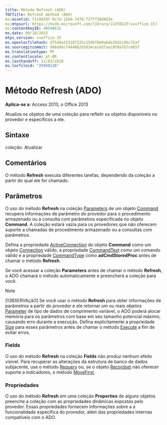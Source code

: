 ```yaml
---
title: Método Refresh (ADO)
TOCTitle: Refresh method (ADO)
ms:assetid: f1c8829f-9c7d-12b6-7470-727ff38d663e
ms:mtpsurl: https://msdn.microsoft.com/library/JJ250227(v=office.15)
ms:contentKeyID: 48548631
ms.date: 09/18/2015
mtps_version: v=office.15
ms.openlocfilehash: d7548a31518f225c15dbf0e9a6de2b82c66c72af
ms.sourcegitcommit: 980a96cf444882d3d34cecb5faac8f8a7b7c4b57
ms.translationtype: MT
ms.contentlocale: pt-BR
ms.lasthandoff: 11/03/2018
ms.locfileid: "25950136"
---
```

# <a name="refresh-method-ado"></a>Método Refresh (ADO)

**Aplica-se a**: Access 2013, o Office 2013

Atualiza os objetos de uma coleção para refletir os objetos disponíveis no provedor e específicos a ele.

## <a name="syntax"></a>Sintaxe

*coleção*. Atualizar

## <a name="remarks"></a>Comentários

O método **Refresh** executa diferentes tarefas, dependendo da coleção a partir do qual ele for chamado.

## <a name="parameters"></a>Parâmetros

O uso do método **Refresh** na coleção [Parameters](command-object-ado.md) de um objeto [Command](parameters-collection-ado.md) recupera informações de parâmetro do provedor para o procedimento armazenado ou a consulta com parâmetros especificada no objeto **Command**. A coleção estará vazia para os provedores que não oferecem suporte a chamadas de procedimento armazenado ou a consultas com parâmetros.

Defina a propriedade [ActiveConnection](activeconnection-property-ado.md) do objeto **Command** como um objeto [Connection](connection-object-ado.md) válido, a propriedade [CommandText](commandtext-property-ado.md) como um comando válido e a propriedade [CommandType](commandtype-property-ado.md) como **adCmdStoredProc** antes de chamar o método **Refresh**.

Se você acessar a coleção **Parameters** antes de chamar o método **Refresh**, o ADO chamará o método automaticamente e preencherá a coleção para você.

> [!NOTE]
> [!OBSERVAçãO] Se você usar o método **Refresh** para obter informações de parâmetros a partir do provedor e ele retornar um ou mais objetos [Parameter](parameter-object-ado.md) de tipo de dados de comprimento variável, o ADO poderá alocar memória para os parâmetros com base em seu tamanho potencial máximo, causando erro durante a execução. Defina explicitamente a propriedade [Size](size-property-ado.md) para esses parâmetros antes de chamar o método [Execute](https://docs.microsoft.com/office/vba/access/concepts/miscellaneous/execute-method-ado-command) a fim de evitar erros.

### <a name="fields"></a>Fields

O uso do método **Refresh** na coleção **Fields** não produz nenhum efeito visível. Para recuperar as alterações da estrutura de banco de dados subjacente, use o método [Requery](requery-method-ado.md) ou, se o objeto [Recordset](recordset-object-ado.md) não oferecer suporte a indicadores, o método [MoveFirst](movefirst-movelast-movenext-and-moveprevious-methods-ado.md).

### <a name="properties"></a>Propriedades

O uso do método **Refresh** em uma coleção **Properties** de alguns objetos preenche a coleção com as propriedades dinâmicas expostas pelo provedor. Essas propriedades fornecem informações sobre a a funcionalidade específica do provedor, além das propriedades internas compatíveis com o ADO.

